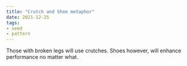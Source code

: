 ```yaml
---
title: "Crutch and Shoe metaphor"
date: 2021-12-25
tags:
- seed
- pattern
---
```


Those with broken legs will use crutches. Shoes however, will enhance performance no matter what. 